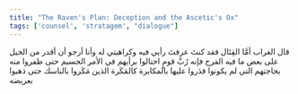 ```yaml
---
title: "The Raven's Plan: Deception and the Ascetic's Ox"
tags: ['counsel', 'stratagem', "dialogue"]
---
```


 قال الغراب أمَّا القِتَال فقد كنتَ عرفتَ رأيي فيه وكراهيتي له وأنا أرجو أن أقدر من الحيل على بعض ما فيه الفرج فإنه رُبَّ قومٍ احتالوا برأيهم في الأمر الجسيم حتى ظفروا منه بحاجتهم التي لم يكونوا قدَروا عليها بالمكابرة كالمَكَرة الذين مَكَروا بالناسك حتى ذهبوا بعريضه
